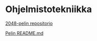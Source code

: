 # Ohjelmistotekniikka

[2048-pelin repositorio](https://github.com/irismayigyu/ot-harjoitustyo/tree/master/2048-peli)

[Pelin README.md](https://github.com/irismayigyu/ot-harjoitustyo/blob/master/2048-peli/README.md)
